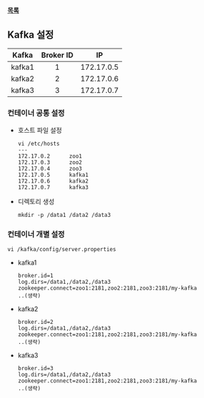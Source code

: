#### [목록](../README.md)

## Kafka 설정

| Kafka | Broker ID |IP|
|:-------:|:---:|:---:|
|kafka1| 1 |172.17.0.5|
|kafka2| 2 |172.17.0.6|
|kafka3| 3 |172.17.0.7|

### 컨테이너 공통 설정

* 호스트 파일 설정

    ```
    vi /etc/hosts
    ---
    172.17.0.2      zoo1
    172.17.0.3      zoo2
    172.17.0.4      zoo3
    172.17.0.5      kafka1
    172.17.0.6      kafka2
    172.17.0.7      kafka3
    ```

* 디렉토리 생성

    ```
    mkdir -p /data1 /data2 /data3
    ```

### 컨테이너 개별 설정    

    vi /kafka/config/server.properties

* kafka1
    ```
    broker.id=1
    log.dirs=/data1,/data2,/data3
    zookeeper.connect=zoo1:2181,zoo2:2181,zoo3:2181/my-kafka
    ..(생략)
    ```
    
* kafka2
    ```
    broker.id=2
    log.dirs=/data1,/data2,/data3
    zookeeper.connect=zoo1:2181,zoo2:2181,zoo3:2181/my-kafka
    ..(생략)
    ```

* kafka3

    ```
    broker.id=3
    log.dirs=/data1,/data2,/data3
    zookeeper.connect=zoo1:2181,zoo2:2181,zoo3:2181/my-kafka
    ..(생략)
    ```
